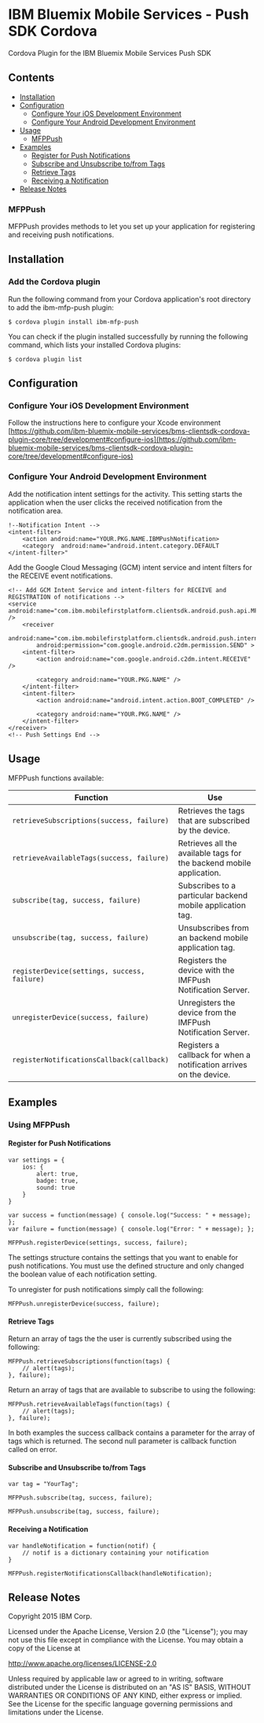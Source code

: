 # IBM Bluemix Mobile Services - Push SDK Cordova

Cordova Plugin for the IBM Bluemix Mobile Services Push SDK

## Contents
- <a href="#installation">Installation</a>
- <a href="#configuration">Configuration</a>
    - <a href="#configure-ios">Configure Your iOS Development Environment</a>
    - <a href="#configure-android">Configure Your Android Development Environment</a>
- <a href="#usage">Usage</a>
    - <a href="#mfppush">MFPPush</a>
- <a href="#examples">Examples</a> 
    - <a href="#ex-register">Register for Push Notifications</a>
    - <a href="#ex-subscribe">Subscribe and Unsubscribe to/from Tags</a>
    - <a href="#ex-retrieve">Retrieve Tags</a>
    - <a href="#ex-notification">Receiving a Notification</a>
- <a href="#release-notes">Release Notes</a> 

<h3 id="mfppush">MFPPush</h3>

MFPPush provides methods to let you set up your application for registering and receiving push notifications.

<h2 id="installation">Installation</h2>

### Add the Cordova plugin

Run the following command from your Cordova application's root directory to add the ibm-mfp-push plugin:

    $ cordova plugin install ibm-mfp-push

You can check if the plugin installed successfully by running the following command, which lists your installed Cordova plugins:

    $ cordova plugin list

<h2 id="configuration">Configuration</h2>

<h3 id="configure-ios">Configure Your iOS Development Environment</h3>

Follow the instructions here to configure your Xcode environment [https://github.com/ibm-bluemix-mobile-services/bms-clientsdk-cordova-plugin-core/tree/development#configure-ios](https://github.com/ibm-bluemix-mobile-services/bms-clientsdk-cordova-plugin-core/tree/development#configure-ios)

<h3 id="configure-android">Configure Your Android Development Environment</h3>

Add the notification intent settings for the activity. This setting starts the application when the user clicks the received notification from the notification area. 

    !--Notification Intent -->
    <intent-filter>
        <action android:name="YOUR.PKG.NAME.IBMPushNotification>
        <category  android:name="android.intent.category.DEFAULT
    </intent-filter>"
  
Add the Google Cloud Messaging (GCM) intent service and intent filters for the RECEIVE event notifications. 

    <!-- Add GCM Intent Service and intent-filters for RECEIVE and REGISTRATION of notifications -->
    <service android:name="com.ibm.mobilefirstplatform.clientsdk.android.push.api.MFPPushIntentService" />
        <receiver
            android:name="com.ibm.mobilefirstplatform.clientsdk.android.push.internal.MFPPushBroadcastReceiver"
            android:permission="com.google.android.c2dm.permission.SEND" >
        <intent-filter>
            <action android:name="com.google.android.c2dm.intent.RECEIVE" />
    
            <category android:name="YOUR.PKG.NAME" />
        </intent-filter>
        <intent-filter>
            <action android:name="android.intent.action.BOOT_COMPLETED" />
    
            <category android:name="YOUR.PKG.NAME" />
        </intent-filter>
    </receiver>
    <!-- Push Settings End -->

<h2 id="usage">Usage</h2>

MFPPush functions available:

Function | Use
--- | ---
`retrieveSubscriptions(success, failure)` | Retrieves the tags that are subscribed by the device.
`retrieveAvailableTags(success, failure)` | Retrieves all the available tags for the backend mobile application.
`subscribe(tag, success, failure)` | Subscribes to a particular backend mobile application tag.
`unsubscribe(tag, success, failure)` | Unsubscribes from an backend mobile application tag.
`registerDevice(settings, success, failure)` | Registers the device with the IMFPush Notification Server.
`unregisterDevice(success, failure)` | Unregisters the device from the IMFPush Notification Server.
`registerNotificationsCallback(callback)` | Registers a callback for when a notification arrives on the device.

<h2 id="examples">Examples</h2>

<h3 id="using-mfppush">Using MFPPush</h3>

<h4 id="ex-register">Register for Push Notifications</h4>

    var settings = {
        ios: {
            alert: true,
            badge: true,
            sound: true
        }
    }
    
    var success = function(message) { console.log("Success: " + message); };
    var failure = function(message) { console.log("Error: " + message); };
    
    MFPPush.registerDevice(settings, success, failure);

The settings structure contains the settings that you want to enable for push notifications. You must use the defined structure and only changed the boolean value of each notification setting.

To unregister for push notifications simply call the following:

    MFPPush.unregisterDevice(success, failure);
    
<h4 id="ex-retrieve">Retrieve Tags</h4>

Return an array of tags the the user is currently subscribed using the following:

    MFPPush.retrieveSubscriptions(function(tags) {
        // alert(tags);
    }, failure);
    
Return an array of tags that are available to subscribe to using the following:

    MFPPush.retrieveAvailableTags(function(tags) {
        // alert(tags);
    }, failure);
    
In both examples the success callback contains a parameter for the array of tags which is returned. The second null parameter is callback function called on error.

<h4 id="ex-subscribe">Subscribe and Unsubscribe to/from Tags</h4>

    var tag = "YourTag";

    MFPPush.subscribe(tag, success, failure);
    
    MFPPush.unsubscribe(tag, success, failure);
    
<h4 id="ex-notification">Receiving a Notification</h4>

    var handleNotification = function(notif) {
        // notif is a dictionary containing your notification 
    }

    MFPPush.registerNotificationsCallback(handleNotification);
    
<h2 id="release-notes">Release Notes</h2>

Copyright 2015 IBM Corp.

Licensed under the Apache License, Version 2.0 (the "License"); you may not use this file except in compliance with the License. You may obtain a copy of the License at

http://www.apache.org/licenses/LICENSE-2.0

Unless required by applicable law or agreed to in writing, software distributed under the License is distributed on an "AS IS" BASIS, WITHOUT WARRANTIES OR CONDITIONS OF ANY KIND, either express or implied. See the License for the specific language governing permissions and limitations under the License.
